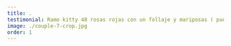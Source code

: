 ```yaml
---
title: .
testimonial: Ramo kitty 48 rosas rojas con un follaje y mariposas ( puedes elegir color de rosa segun a disponibilidad de tonos )
image: ./couple-7-crop.jpg
order: 1
---
```

